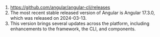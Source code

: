 1. https://github.com/angular/angular-cli/releases
1. The most recent stable released version of Angular is Angular 17.3.0, which was released on 2024-03-13.   
1. This version brings several updates across the platform, including enhancements to the framework, the CLI, and components.  